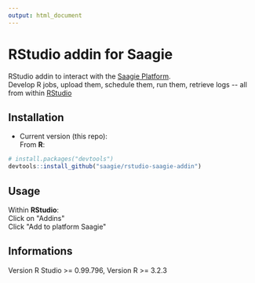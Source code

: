```yaml
---
output: html_document
---
```

# RStudio addin for Saagie
  
RStudio addin to interact with the [Saagie Platform](https://www.saagie.com/).  
Develop R jobs, upload them, schedule them, run them, retrieve logs -- all from within [RStudio](https://www.rstudio.com/)

## Installation

* Current version (this repo):  
From **R**:  

```R
# install.packages("devtools")
devtools::install_github("saagie/rstudio-saagie-addin")
```

## Usage

Within **RStudio**:  
Click on "Addins"  
Click "Add to platform Saagie"  

## Informations

Version R Studio >= 0.99.796, Version R >= 3.2.3